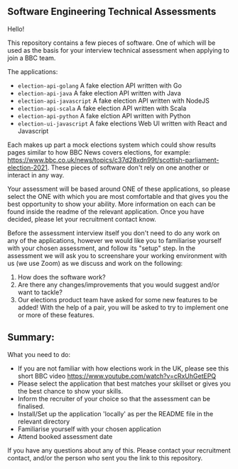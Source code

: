 Software Engineering Technical Assessments
---

Hello!

This repository contains a few pieces of software. One of which will be used as the basis for your interview technical assessment when applying to join a BBC team.

The applications:

- `election-api-golang` A fake election API written with Go
- `election-api-java` A fake election API written with Java
- `election-api-javascript` A fake election API written with NodeJS
- `election-api-scala` A fake election API written with Scala
- `election-api-python` A fake elction API written with Python
- `election-ui-javascript` A fake elections Web UI written with React and Javascript

Each makes up part a mock elections system which could show results pages similar to how BBC News covers elections, for example: https://www.bbc.co.uk/news/topics/c37d28xdn99t/scottish-parliament-election-2021. These pieces of software don't rely on one another or interact in any way.

Your assessment will be based around ONE of these applications, so please select the ONE with which you are most comfortable and that gives you the best opportunity to show your ability. More information on each can be found inside the readme of the relevant application. Once you have decided, please let your recruitment contact know.

Before the assessment interview itself you don't need to do any work on any of the applications, however we would like you to familiarise yourself with your chosen assessment, and follow its "setup" step. In the assessment we will ask you to screenshare your working environment with us (we use Zoom) as we discuss and work on the following:

1) How does the software work?
2) Are there any changes/improvements that you would suggest and/or want to tackle?
3) Our elections product team have asked for some new features to be added! With the help of a pair, you will be asked to try to implement one or more of these features.

Summary:
---

What you need to do:

- If you are not familiar with how elections work in the UK, please see this short BBC video https://www.youtube.com/watch?v=cRxUhGetEPQ
- Please select the application that best matches your skillset or gives you the best chance to show your skills.
- Inform the recruiter of your choice so that the assessment can be finalised.
- Install/Set up the application 'locally' as per the README file in the relevant directory
- Familiarise yourself with your chosen application
- Attend booked assessment date

If you have any questions about any of this. Please contact your recruitment contact, and/or the person who sent you the link to this repository.
